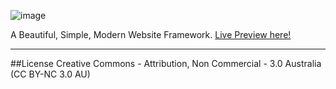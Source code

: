 ![image](https://raw.githubusercontent.com/kurisubrooks/Caramel/gh-pages/inc/logo.png)

A Beautiful, Simple, Modern Website Framework. [Live Preview here!](http://kurisubrooks.github.io/Caramel/)

---
##License
Creative Commons - Attribution, Non Commercial - 3.0 Australia
(CC BY-NC 3.0 AU)
